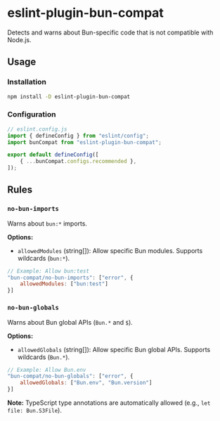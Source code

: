 # eslint-plugin-bun-compat

Detects and warns about Bun-specific code that is not compatible with Node.js.


## Usage

### Installation

```sh
npm install -D eslint-plugin-bun-compat
```

### Configuration

```js
// eslint.config.js
import { defineConfig } from "eslint/config";
import bunCompat from "eslint-plugin-bun-compat";

export default defineConfig([
	{ ...bunCompat.configs.recommended },
]);
```


## Rules

### `no-bun-imports`

Warns about `bun:*` imports.

**Options:**
- `allowedModules` (string[]): Allow specific Bun modules. Supports wildcards (`bun:*`).

```js
// Example: Allow bun:test
"bun-compat/no-bun-imports": ["error", {
	allowedModules: ["bun:test"]
}]
```

### `no-bun-globals`

Warns about Bun global APIs (`Bun.*` and `$`).

**Options:**
- `allowedGlobals` (string[]): Allow specific Bun global APIs. Supports wildcards (`Bun.*`).

```js
// Example: Allow Bun.env
"bun-compat/no-bun-globals": ["error", {
	allowedGlobals: ["Bun.env", "Bun.version"]
}]
```

**Note:** TypeScript type annotations are automatically allowed (e.g., `let file: Bun.S3File`).
